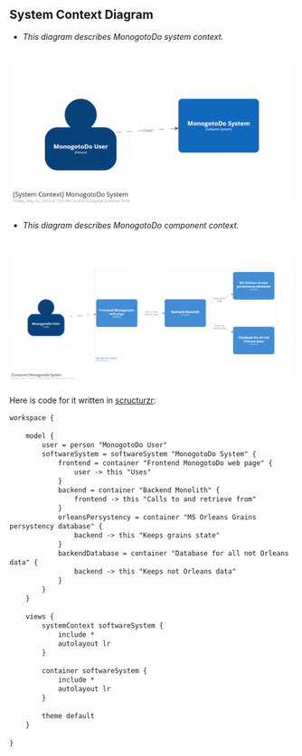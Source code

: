 System Context Diagram
----------------------

- *This diagram describes MonogotoDo system context.*

<h1 align="center">
  <img src="./structurizr-SystemContext-001.png" alt="Monogotodo C1 Diagram">
</h1>


- *This diagram describes MonogotoDo component context.*

<h1 align="center">
  <img src="./structurizr-ContainerContext-001.png" alt="Monogotodo C2 Diagram">
</h1>

Here is code for it written in [scructurzr](https://structurizr.com):

```
workspace {

    model {
        user = person "MonogotoDo User"
        softwareSystem = softwareSystem "MonogotoDo System" {
            frontend = container "Frontend MonogotoDo web page" {
                user -> this "Uses"
            }
            backend = container "Backend Monolith" {
                frontend -> this "Calls to and retrieve from"
            }
            orleansPersystency = container "MS Orleans Grains persystency database" {
                backend -> this "Keeps grains state"
            }
            backendDatabase = container "Database for all not Orleans data" {
                backend -> this "Keeps not Orleans data"
            }
        }
    }

    views {
        systemContext softwareSystem {
            include *
            autolayout lr
        }

        container softwareSystem {
            include *
            autolayout lr
        }

        theme default
    }

}
```